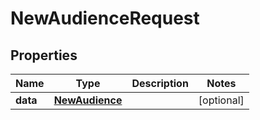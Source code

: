 

# NewAudienceRequest

## Properties

Name | Type | Description | Notes
------------ | ------------- | ------------- | -------------
**data** | [**NewAudience**](NewAudience.md) |  |  [optional]




